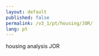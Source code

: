```yaml
---
layout: default
published: false
permalink: /v3_1/pt/housing/JOR/
lang: pt
---
```


housing analysis JOR
